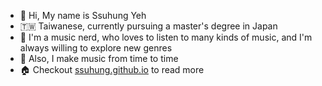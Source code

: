 - 👋 Hi, My name is Ssuhung Yeh
- 🇹🇼 Taiwanese, currently pursuing a master's degree in Japan
- 🎸 I'm a music nerd, who loves to listen to many kinds of music, and I'm always willing to explore new genres
- 🎹 Also, I make music from time to time
- 🏠 Checkout [ssuhung.github.io](https://ssuhung.github.io) to read more
